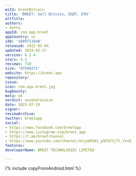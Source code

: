 ```yaml
---
wsId: breetBitcoin
title: 'BREET: Sell Bitcoin, USDT, ETH'
altTitle: 
authors:
- danny
appId: com.app.breet
appCountry: us
idd: '1609711640'
released: 2022-03-04
updated: 2024-02-17
version: 6.2.4
stars: 4.3
reviews: 718
size: '97590272'
website: https://breet.app
repository: 
issue: 
icon: com.app.breet.jpg
bugbounty: 
meta: ok
verdict: nosendreceive
date: 2023-07-19
signer: 
reviewArchive: 
twitter: breetapp
social:
- https://www.facebook.com/breetapp
- https://www.instagram.com/breet_app
- https://t.me/breetchannel
- https://www.youtube.com/channel/UCyymPb01_pQF0JYj7l_YxxQ
features: 
developerName: BREET TECHNOLOGIES LIMITED

---
```


{% include copyFromAndroid.html %}
